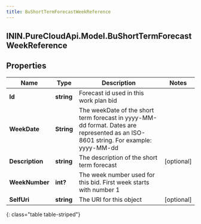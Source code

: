 ```yaml
---
title: BuShortTermForecastWeekReference
---
```

## ININ.PureCloudApi.Model.BuShortTermForecastWeekReference

## Properties

|Name | Type | Description | Notes|
|------------ | ------------- | ------------- | -------------|
| **Id** | **string** | Forecast id used in this work plan bid | |
| **WeekDate** | **String** | The weekDate of the short term forecast in yyyy-MM-dd format. Dates are represented as an ISO-8601 string. For example: yyyy-MM-dd | |
| **Description** | **string** | The description of the short term forecast | [optional] |
| **WeekNumber** | **int?** | The week number used for this bid. First week starts with number 1 | |
| **SelfUri** | **string** | The URI for this object | [optional] |
{: class="table table-striped"}


